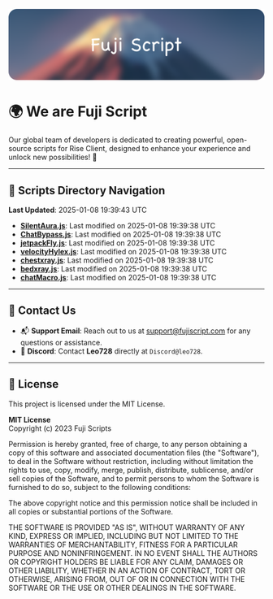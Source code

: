 ![Banner](.github/b.webp)

# 🌍 **We are Fuji Script**

Our global team of developers is dedicated to creating powerful, open-source scripts for Rise Client, designed to enhance your experience and unlock new possibilities! 🌟

---
<!-- SCRIPTS_NAVIGATION_START -->
## 📂 **Scripts Directory Navigation**

**Last Updated**: 2025-01-08 19:39:43 UTC

- **[SilentAura.js](scripts/SilentAura.js)**: Last modified on 2025-01-08 19:39:38 UTC
- **[ChatBypass.js](scripts/ChatBypass.js)**: Last modified on 2025-01-08 19:39:38 UTC
- **[jetpackFly.js](scripts/jetpackFly.js)**: Last modified on 2025-01-08 19:39:38 UTC
- **[velocityHylex.js](scripts/velocityHylex.js)**: Last modified on 2025-01-08 19:39:38 UTC
- **[chestxray.js](scripts/chestxray.js)**: Last modified on 2025-01-08 19:39:38 UTC
- **[bedxray.js](scripts/bedxray.js)**: Last modified on 2025-01-08 19:39:38 UTC
- **[chatMacro.js](scripts/chatMacro.js)**: Last modified on 2025-01-08 19:39:38 UTC

<!-- SCRIPTS_NAVIGATION_END -->

---

## 💬 **Contact Us**  
- 📬 **Support Email**: Reach out to us at [support@fujiscript.com](mailto:support@fujiscript.com) for any questions or assistance.  
- 💬 **Discord**: Contact **Leo728** directly at `Discord@leo728`.

---

## 📜 **License**

This project is licensed under the MIT License.  

**MIT License**  
Copyright (c) 2023 Fuji Scripts  

Permission is hereby granted, free of charge, to any person obtaining a copy of this software and associated documentation files (the "Software"), to deal in the Software without restriction, including without limitation the rights to use, copy, modify, merge, publish, distribute, sublicense, and/or sell copies of the Software, and to permit persons to whom the Software is furnished to do so, subject to the following conditions:  

The above copyright notice and this permission notice shall be included in all copies or substantial portions of the Software.  

THE SOFTWARE IS PROVIDED "AS IS", WITHOUT WARRANTY OF ANY KIND, EXPRESS OR IMPLIED, INCLUDING BUT NOT LIMITED TO THE WARRANTIES OF MERCHANTABILITY, FITNESS FOR A PARTICULAR PURPOSE AND NONINFRINGEMENT. IN NO EVENT SHALL THE AUTHORS OR COPYRIGHT HOLDERS BE LIABLE FOR ANY CLAIM, DAMAGES OR OTHER LIABILITY, WHETHER IN AN ACTION OF CONTRACT, TORT OR OTHERWISE, ARISING FROM, OUT OF OR IN CONNECTION WITH THE SOFTWARE OR THE USE OR OTHER DEALINGS IN THE SOFTWARE.  
